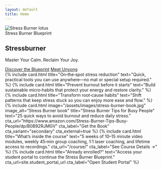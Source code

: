 ```yaml
---
layout: default
title: Home
---
```


<section class="hero">
  <div class="container">
  <img class="lotus" src="{{ '/assets/images/stressburner-lotus.png' | relative_url }}" alt="Stress Burner lotus" />
    <div class="tag">Stress Burner Blueprint</div>
  <h1>Stressburner</h1>
  <p class="subtitle">Master Your Calm. Reclaim Your Joy.</p>
    <div class="cta-row">
      <a class="btn" href="{{ site.purchase_url }}" target="_blank" rel="noopener">Discover the Blueprint</a>
      <a class="btn secondary" href="{{ '/about/' | relative_url }}">Meet Unyong</a>
    </div>
  </div>
</section>

<section class="section">
  <div class="container grid cols-3">
    {% include card.html title="On‑the‑spot stress reduction" text="Quick, practical tools you can use anywhere—no mat or special setup required." %}
    {% include card.html title="Prevent burnout before it starts" text="Build sustainable micro‑habits that protect your energy and restore clarity." %}
    {% include card.html title="Transform root‑cause habits" text="Shift patterns that keep stress stuck so you can enjoy more ease and flow." %}
  </div>
</section>

<section class="section">
  <div class="container grid cols-3">
    {% include card.html image="/assets/images/stress-burner-book.jpg" image_alt="Stress Burner book" title="Stress Burner Tips for Busy People" text="25 quick ways to avoid burnout and reduce daily stress." cta_url="https://www.amazon.com/Stress-Burner-Tips-Busy-People/dp/B0B92RJMGV" cta_label="Get the Book" cta_variant="secondary" cta_external=true %}
    {% include card.html title="What’s inside the course" text="5 weeks of 10–15 minute video modules, weekly 45‑min group coaching, 1:1 laser coaching, and lifetime access to recordings." cta_url="/course/" cta_label="See Course Details →" %}
    {% include card.html title="Already enrolled?" text="Access your student portal to continue the Stress Burner Blueprint." cta_url=site.student_portal_url cta_label="Open Student Portal" %}
  </div>
</section>
